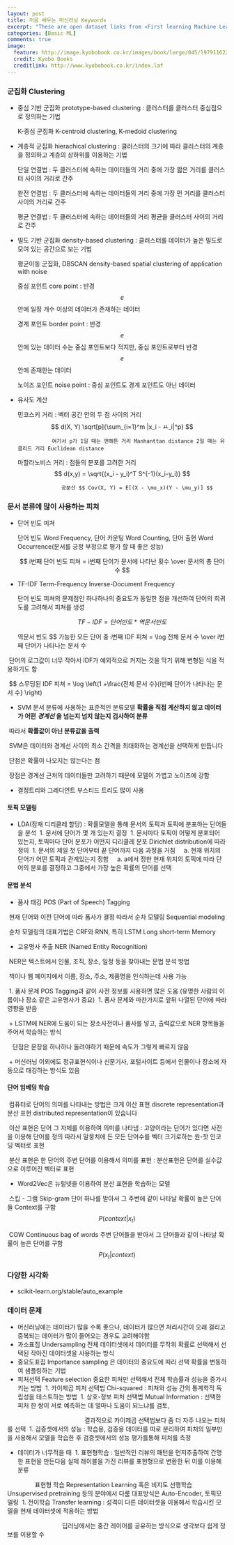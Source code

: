 ```yaml
---
layout: post
title: 처음 배우는 머신러닝 Keywords
excerpt: "These are open dataset links from <First learning Machine Learning>"
categories: [Basic ML]
comments: true
image:
  feature: http://image.kyobobook.co.kr/images/book/large/045/l9791162240045.jpg
  credit: Kyobo Books
  creditlink: http://www.kyobobook.co.kr/index.laf
---
```



### 군집화 Clustering

* 중심 기반 군집화 prototype-based clustering : 클러스터를 클러스터 중심점으로 정의하는 기법

  K-중심 군집화 K-centroid clustering, K-medoid clustering
  
* 계층적 군집화 hierachical clustering : 클러스터의 크기에 따라 클러스터의 계층을 정의하고 계층의 상하위를 이용하는 기법

  단일 연결법 : 두 클러스터에 속하는 데이터들의 거리 중에 가장 짧은 거리를 클러스터 사이의 거리로 간주
  
  완전 연결법 : 두 클러스터에 속하는 데이터들의 거리 중에 가장 먼 거리를 클러스터 사이의 거리로 간주
  
  평균 연결법 : 두 클러스터에 속하는 데이터들의 거리 평균을 클러스터 사이의 거리로 간주
  
  
* 밀도 기반 군집화 density-based clustering : 클러스터를 데이터가 높은 밀도로 모여 있는 공간으로 보는 기법

  평균이동 군집화, DBSCAN density-based spatial clustering of application with noise
  
  중심 포인트 core point : 반경 $$ e $$ 안에 일정 개수 이상의 데이터가 존재하는 데이터
  
  경계 포인트 border point : 반경 $$ e $$ 안에 있는 데이터 수는 중심 포인트보다 적지만, 중심 포인트로부터 반경 $$ e $$ 안에 존재한는 데이터
  
  노이즈 포인트 noise point : 중심 포인트도 경계 포인트도 아닌 데이터
  
  
* 유사도 계산

  민코스키 거리 : 벡터 공간 안의 두 점 사이의 거리 $$ d(X, Y) \sqrt[p]{\sum_{i=1}^m |x_i - ㅛ_i|^p} $$
   
                 여기서 p가 1일 때는 맨해튼 거리 Manhanttan distance 2일 때는 유클리드 거리 Euclidean distance
                 
  마할라노비스 거리 : 점들의 분포를 고려한 거리 $$ d(x,y) = \sqrt{(x_i - y_i)^T S^{-1}(x_i-y_i)} $$
  
                    공분산 $$ Cov(X, Y) = E[(X - \mu_x)(Y - \mu_y)] $$
                    

### 문서 분류에 많이 사용하는 피쳐

* 단어 빈도 피쳐

  단어 빈도 Word Frequency, 단어 카운팅 Word Counting, 단어 출현 Word Occurrence(문서를 긍정 부정으로 평가 할 때 좋은 성능)
   
  $$ i번째 단어 빈도 피쳐 = i번째 단어가 문서에 나타난 횟수 \over 문서의 총 단어 수 $$

* TF-IDF Term-Frequency Inverse-Document Frequency

  단어 빈도 피쳐의 문제점인 하나하나의 중요도가 동일한 점을 개선하여 단어의 희귀도를 고려해서 피쳐를 생성
  
  $$ TF-IDF = 단어 빈도 * 역문서 빈도 $$
  
  역문서 빈도 $$ 가능한 모든 단어 중 i번째 IDF 피쳐 = \log 전체 문서 수 \over i번째 단어가 나타나는 문서 수
  
  단어의 로그값이 너무 작아서 IDF가 예외적으로 커지는 것을 막기 위해 변형된 식을 적용하기도 함
  
  $$ 스무딩된 IDF 피쳐 = \log \left(1 +\frac{전체 문서 수}{i번째 단어가 나타나는 문서 수} \right)
  
* SVM 문서 분류에 사용하는 표준적인 분류모델 __확률을 직접 계산하지 않고 데이터가 어떤__ ___경계선___ __을 넘는지 넘지 않는지 검사하여 분류__

  따라서 __확률값이 아닌 분류값을 출력__
  
  SVM은 데이터와 경계선 사이의 최소 간격을 최대화하는 경계선을 선택하게 만듭니다
  
  단점은 확률이 나오지는 않는다는 점
  
  장점은 경계선 근처의 데이터들만 고려하기 때문에 모델이 가볍고 노이즈에 강함
  
* 결정트리와 그레디언트 부스티드 트리도 많이 사용

#### 토픽 모델링

* LDA(잠재 디리클레 할당) : 확률모델을 통해 문서의 토픽과 토픽에 분포하는 단어들을 분석
  1. 문서에 단어가 몇 개 있는지 결정
  1. 문서마다 토픽이 어떻게 분포되어 있는지, 토픽마다 단어 분포가 어떤지 디리클레 분포 Dirichlet distribution에 따라 정의
  1. 문서의 제일 첫 단어부터 끝 단어까지 다음 과정을 거침
     a. 현재 위치의 단어가 어떤 토픽과 관계있는지 정함
     a. a에서 정한 현재 위치의 토픽에 따라 단어의 분포를 결정하고 그중에서 가장 높은 확률의 단어를 선택
     
#### 문법 분석
* 품사 태깅 POS (Part of Speech) Tagging

  현재 단어와 이전 단어에 따라 품사가 결정 따라서 순차 모델링 Sequential modeling
  
  순차 모델링의 대표기법은 CRF와 RNN, 특히 LSTM Long short-term Memory
  
* 고유명사 추출 NER (Named Entity Recognition)

  NER은 텍스트에서 인물, 조직, 장소, 일정 등을 찾아내는 문법 분석 방법
  
  책이나 웹 페이지에서 이름, 장소, 주소, 제품명을 인식하는데 사용 가능
  
  1. 품사 문제 POS Tagging과 같이 사전 정보를 사용하면 많은 도움 (유명한 사람의 이름이나 장소 같은 고유명사가 중요)
  1. 품사 문제와 마찬가지로 앞뒤 나열된 단어에 따라 영향을 받음
  
  + LSTM에 NER에 도움이 되는 장소사전이나 품사를 넣고, 출력값으로 NER 항목들을 주어서 학습하는 방식
    
    단점은 문장을 하나하나 돌려야하기 때문에 속도가 그렇게 빠르지 않음
    
  + 머신러닝 이외에도 정규표현식이나 신문기사, 포털사이트 등에서 인물이나 장소에 자동으로 태깅하는 방식도 있음
  
#### 단어 임베딩 학습
  
  컴퓨터로 단어의 의미를 나타내는 방법은 크게 이산 표현 discrete representation과 분산 표현 distributed representation이 있습니다
  
  이산 표현은 단어 그 자체를 이용하여 의미를 나타냄 : 고양이라는 단어가 있다면 사전을 이용해 단어를 정의 따라서 말뭉치에 든 모든 단어수를 벡터 크기로하는 원-핫 인코딩 벡터로 표현
  
  분산 표현은 한 단어의 주변 단어를 이용해서 의미를 표현 : 분산표현은 단어를 실수값으로 이루어진 벡터로 표현
  
* Word2Vec은 뉴럴넷을 이용하여 분산 표현을 학습하는 모델
  
  스킵 - 그램 Skip-gram 단어 하나를 받아서 그 주변에 같이 나타날 확률이 높은 단어들 Context를 구함 $$ P(context|x_t) $$
  
  COW Continuous bag of words 주변 단어들을 받아서 그 단어들과 같이 나타날 확률이 높은 단어를 구함 $$ P(x_t|context) $$
  
### 다양한 시각화
* scikit-learn.org/stable/auto_example

### 데이터 문제
* 머신러닝에는 데이터가 많을 수록 좋으나, 데이터가 많으면 처리시간이 오래 걸리고 중복되는 데이터가 많이 들어오는 경우도 고려해야함
* 과소표집 Undersampling 전체 데이터셋에서 데이터를 무작위 확률로 선택해서 선택된 작아진 데이터셋을 사용하는 방식
* 중요도표집 Importance sampling 은 데이터의 중요도에 따라 선택 확률을 변동하여 샘플링하는 기법
* 피처선택 Feature selection 중요한 피처만 선택해서 전체 학습률과 성능을 증가시키는 방법
  1. 카이제곱 피처 선택법 Chi-squared : 피쳐와 성능 간의 통계학적 독립성을 테스트하는 방법
  1. 상호-정보 피처 선택법 Mutual Information : 선택한 피처 한 쌍이 서로 예측하는 데 얼마나 도움이 되느냐를 검토, 
  
                                              결과적으로 카이제곱 선택법보다 좀 더 자주 나오는 피처를 선택
  1. 검증셋에서의 성능 : 학습용, 검증용 데이터를 따로 분리하여 피처의 일부만을 사용해서 모델을 학습한 후 검증셋에서의 성능 평가를통해 피처를 측정
  
* 데이터가 너무적을 때
  1. 표현형학습 : 일반적인 리뷰의 패턴을 먼저추출하여 간명한 표현을 만든다음 실제 레이블을 가진 리뷰를 표현형으로 변환한 뒤 이를 이용해 분류
  
                 표현형 학습 Representation Learning 혹은 비지도 선행학습 Unsupervised pretraining 등의 분야에서 다룸 대표방식은 Auto-Encoder, 토픽모델링
  1. 전이학습 Transfer learning : 성격이 다른 데이터셋을 이용해서 학습시킨 모델을 현재 데이터셋에 적용하는 방법
                                 
                                 딥러닝에서는 중간 레이어를 공유하는 방식으로 생각보다 쉽게 정보를 이용할 수 
